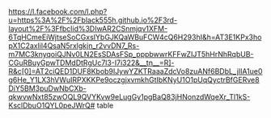 https://l.facebook.com/l.php?u=https%3A%2F%2Fblack555h.github.io%2F3rd-layout%2F%3Ffbclid%3DIwAR2CSnmjqv1XFM-6TqHCmeEiWjtseSoCGxsIYbGJKQaWBuFCW4cQ6H293hI&h=AT3E1KPx3hopX1C2axlil4QsaN5rxlgkjn_r2vvDN7_Rs-m7MC3knyqoiQJNv0LN2EsSDAsFSp_pppbwwrKFFwZIJT5hHrNhRqbUB-CGuRBuyGpwTDMdDtRgUc7l3-I7i322&__tn__=R]-R&c[0]=AT2ciQED1DUF8Kbob9IJywYZKTRaaaZdcVo8zuANf6BDbL_jIlA1ue0g6He_Y1LX3hVWuIRPXKKPe9oczgjxvmkhGtIbKNyU1O1pUqQyctrBfGERve8DiY5BM3puDwNbCXb-qkwvwNxt85zwOQL9QVYKvw9eLugGy1pgBaQ83jHNonzdWqeXr_Tl1kS-KsclDbuO1QYL0peJWrQ# table

